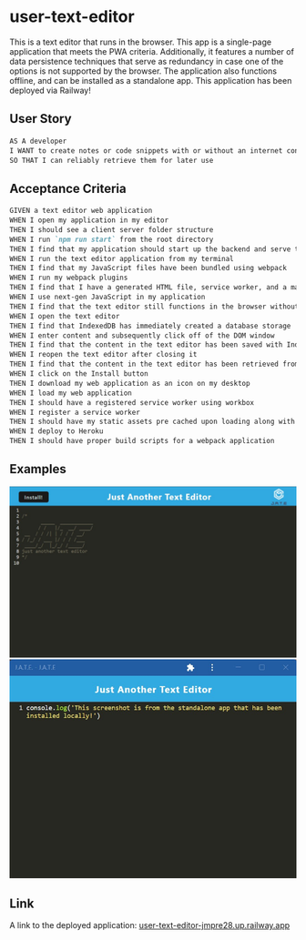 # user-text-editor

This is a text editor that runs in the browser. This app is a single-page application that meets the PWA criteria. 
Additionally, it features a number of data persistence techniques that serve as redundancy in case one of the options 
is not supported by the browser. The application also functions offline, and can be installed as a standalone app. 
This application has been deployed via Railway!

## User Story

```md
AS A developer
I WANT to create notes or code snippets with or without an internet connection
SO THAT I can reliably retrieve them for later use
```

## Acceptance Criteria

```md
GIVEN a text editor web application
WHEN I open my application in my editor
THEN I should see a client server folder structure
WHEN I run `npm run start` from the root directory
THEN I find that my application should start up the backend and serve the client
WHEN I run the text editor application from my terminal
THEN I find that my JavaScript files have been bundled using webpack
WHEN I run my webpack plugins
THEN I find that I have a generated HTML file, service worker, and a manifest file
WHEN I use next-gen JavaScript in my application
THEN I find that the text editor still functions in the browser without errors
WHEN I open the text editor
THEN I find that IndexedDB has immediately created a database storage
WHEN I enter content and subsequently click off of the DOM window
THEN I find that the content in the text editor has been saved with IndexedDB
WHEN I reopen the text editor after closing it
THEN I find that the content in the text editor has been retrieved from our IndexedDB
WHEN I click on the Install button
THEN I download my web application as an icon on my desktop
WHEN I load my web application
THEN I should have a registered service worker using workbox
WHEN I register a service worker
THEN I should have my static assets pre cached upon loading along with subsequent pages and static assets
WHEN I deploy to Heroku
THEN I should have proper build scripts for a webpack application
```

## Examples

<img src="./assets/images/blankDb.jpg" alt="Application homepage">

<img src="./assets/images/installed.jpg" alt="Standalone version of the application">

## Link

A link to the deployed application: <a href="user-text-editor-jmpre28.up.railway.app">user-text-editor-jmpre28.up.railway.app</a>
